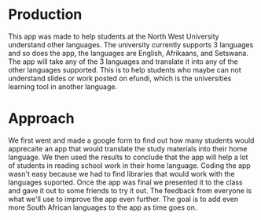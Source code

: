 # Production
This app was made to help students at the North West University understand other languages. 
The university currently supports 3 languages and so does the app, the languages are English, Afrikaans, and Setswana.
The app will take any of the 3 languages and translate it into any of the other languages supported.
This is to help students who maybe can not understand slides or work posted on efundi, which is the universities learning tool in another language.

# Approach
We first went and made a google form to find out how many students would apprecaite an app that would translate the study materials into their home language.
We then used the results to conclude that the app will help a lot of students in reading school work in their home language.
Coding the app wasn't easy because we had to find libraries that would work with the languages suported.
Once the app was final we presented it to the class and gave it out to some friends to try it out.
The feedback from everyone is what we'll use to improve the app even further.
The goal is to add even more South African languages to the app as time goes on.
